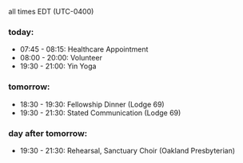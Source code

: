 all times EDT (UTC-0400)

### today:

* 07:45 - 08:15: Healthcare Appointment 
* 08:00 - 20:00: Volunteer
* 19:30 - 21:00: Yin Yoga

### tomorrow:

* 18:30 - 19:30: Fellowship Dinner (Lodge 69)
* 19:30 - 21:30: Stated Communication (Lodge 69)

### day after tomorrow:

* 19:30 - 21:30: Rehearsal, Sanctuary Choir (Oakland Presbyterian)
